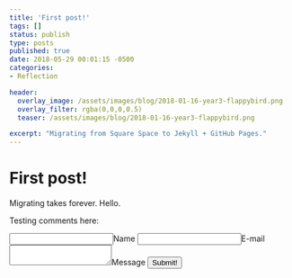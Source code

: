 ```yaml
---
title: 'First post!'
tags: []
status: publish
type: posts
published: true
date: 2018-05-29 00:01:15 -0500
categories:
- Reflection

header:
  overlay_image: /assets/images/blog/2018-01-16-year3-flappybird.png
  overlay_filter: rgba(0,0,0,0.5)
  teaser: /assets/images/blog/2018-01-16-year3-flappybird.png

excerpt: "Migrating from Square Space to Jekyll + GitHub Pages."
---
```


# First post! #
Migrating takes forever.
Hello.

Testing comments here:

<form method="POST" action="https://api.staticman.net/v2/entry/rdgao/rdgao.github.io/master/comments">
  <input name="options[slug]" type="hidden" value="{{ page.slug }}">
  <label><input name="fields[name]" type="text">Name</label>
  <label><input name="fields[email]" type="email">E-mail</label>
  <label><textarea name="fields[message]"></textarea>Message</label>
 <!--
  <input type="hidden" name="options[reCaptcha][siteKey]" value="{{ site.reCaptcha.siteKey }}">
  <input type="hidden" name="options[reCaptcha][secret]" value="{{ site.reCaptcha.secret }}">
  <div class="form-group">
    <div class="g-recaptcha" data-sitekey="{{ site.reCaptcha.siteKey }}"></div>
  </div>
  -->
  <button type="submit">Submit!</button>
</form>

<!-- <form method="POST" action="https://api.staticman.net/v2/entry/rdgao/rdgao.github.io/master/comments">
  <input name="options[redirect]" type="hidden" value="https://rdgao.com">
  <input name="options[slug]" type="hidden" value="{{ page.slug }}">
  <label><input name="fields[name]" type="text">Name</label>
  <label><input name="fields[email]" type="email">E-mail</label>
  <label><textarea name="fields[message]"></textarea>Message</label>

  <button type="submit">Submit!</button>
</form> -->

